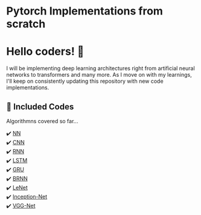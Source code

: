 
# Pytorch Implementations from scratch




# Hello coders! 👋

I will be implementing deep learning architectures right from artificial neural networks to transformers and many more. As I move on with my learnings, I'll keep on consistently updating this repository with new code implementations.


## 🚀 Included Codes
Algorithmns covered so far...

 ✔️ [NN](https://github.com/hedaooanushka/Pytorch_scratch_implementations/blob/master/NN.py) \
 ✔️ [CNN](https://github.com/hedaooanushka/Pytorch_scratch_implementations/blob/master/CNN.py) \
 ✔️ [RNN](https://github.com/hedaooanushka/Pytorch_scratch_implementations/blob/master/RNN_LSTM_GRU_BRNN.py) \
 ✔️ [LSTM](https://github.com/hedaooanushka/Pytorch_scratch_implementations/blob/master/RNN_LSTM_GRU_BRNN.py) \
 ✔️ [GRU](https://github.com/hedaooanushka/Pytorch_scratch_implementations/blob/master/RNN_LSTM_GRU_BRNN.py) \
 ✔️ [BRNN](https://github.com/hedaooanushka/Pytorch_scratch_implementations/blob/master/RNN_LSTM_GRU_BRNN.py) \
 ✔️ [LeNet](https://github.com/hedaooanushka/Pytorch_scratch_implementations/blob/master/LeNet.py) \
 ✔️ [Inception-Net](https://github.com/hedaooanushka/Pytorch_scratch_implementations/blob/master/InceptionNet.py) \
 ✔️ [VGG-Net](https://github.com/hedaooanushka/Pytorch_scratch_implementations/blob/master/VGGnet.py) 

 